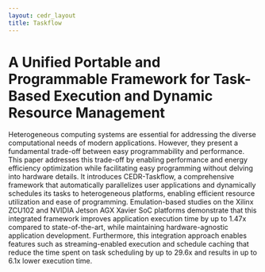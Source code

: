 ```yaml
---
layout: cedr_layout
title: Taskflow
---
```


# A Unified Portable and Programmable Framework for Task-Based Execution and Dynamic Resource Management

Heterogeneous computing systems are essential for addressing the diverse computational needs of modern applications. However, they present a fundamental trade-off between easy programmability and performance. This paper addresses this trade-off by enabling performance and energy efficiency optimization while facilitating easy programming without delving into hardware details. It introduces CEDR-Taskflow, a comprehensive framework that automatically parallelizes user applications and dynamically schedules its tasks to heterogeneous platforms, enabling efficient resource utilization and ease of programming. Emulation-based studies on the Xilinx ZCU102 and NVIDIA Jetson AGX Xavier SoC platforms demonstrate that this integrated framework improves application execution time by up to 1.47x compared to state-of-the-art, while maintaining hardware-agnostic application development. Furthermore, this integration approach enables features such as streaming-enabled execution and schedule caching that reduce the time spent on task scheduling by up to 29.6x and results in up to 6.1x lower execution time.
